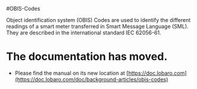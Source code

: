 #OBIS-Codes

Object identification system (OBIS) Codes are used to identify the different readings of a smart meter transferred in 
Smart Message Language (SML). 
They are described in the international standard IEC 62056-61.



# The documentation has moved.

* Please find the manual on its new location at [https://doc.lobaro.com](https://doc.lobaro.com/doc/background-articles/obis-codes)